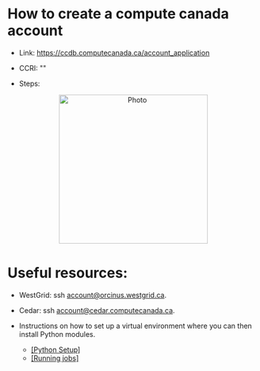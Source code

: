 # How to create a compute canada account
* Link: https://ccdb.computecanada.ca/account_application

* CCRI: ""

* Steps:
<p align="center">
  <img src="https://github.com/UBC-NLP/en_emotion/blob/master/how%20to%20create%20a%20CCA.PNG?raw=true" alt="Photo" style="width: 300px;"/> 
</p>


# Useful resources: 

* WestGrid: ssh account@orcinus.westgrid.ca.
* Cedar: ssh account@cedar.computecanada.ca.

* Instructions on how to set up a virtual environment where you can then install Python modules. 
    * [[Python Setup]](https://docs.computecanada.ca/wiki/Python)
    * [[Running jobs]](https://docs.computecanada.ca/wiki/Running_jobs)
